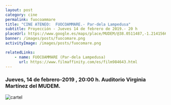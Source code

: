 ```yaml
---
layout: post
category: cine
permalink: fuocoammare
title: "CINE ATENEO:  FUOCOAMMARE.- Par-dela Lampedusa"
subtitle: Proyección - Jueves 14 de febrero de 2019.- 20 h
placeUrl: https://www.google.es/maps/place/MUDEM/@38.0511487,-1.2141566,15z/data=!4m5!3m4!1s0x0:0xde6031502e1b4fbc!8m2!3d38.0511487!4d-1.2141566
banner: /images/posts/fuocomare.png
activityImage: /images/posts/fuocomare.png

relatedLinks: 
    - name: FUOCOAMMARE (Par-dela Lampedusa)
      url: https://www.filmaffinity.com/es/film984643.html
---
```


### Jueves, 14 de febrero-2019 , 20:00 h. Auditorio Virginia Martínez del MUDEM.


![cartel](/images/posts/fuocomare.png)

